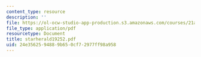 ```yaml
---
content_type: resource
description: ''
file: https://ol-ocw-studio-app-production.s3.amazonaws.com/courses/21a-441-the-conquest-of-america-spring-2004/24e3562594889b650cf72977ff98a958_starherald19252.pdf
file_type: application/pdf
resourcetype: Document
title: starherald19252.pdf
uid: 24e35625-9488-9b65-0cf7-2977ff98a958
---
```

